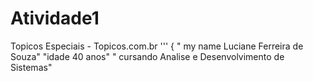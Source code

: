 # Atividade1
Topicos Especiais - Topicos.com.br
'''
{
" my name Luciane Ferreira de Souza"
"idade 40 anos"
" cursando Analise e Desenvolvimento de Sistemas"
